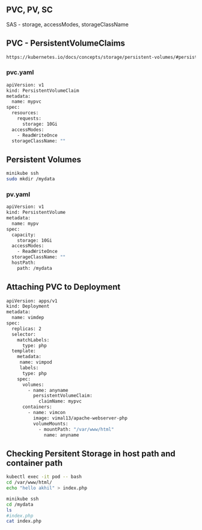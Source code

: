 ## PVC, PV, SC
SAS - storage, accessModes, storageClassName
## PVC - PersistentVolumeClaims

```bash
https://kubernetes.io/docs/concepts/storage/persistent-volumes/#persistentvolumeclaims
```
### pvc.yaml
```bash
apiVersion: v1
kind: PersistentVolumeClaim
metadata:
  name: mypvc
spec:
  resources:
    requests:
      storage: 10Gi
  accessModes:
    - ReadWriteOnce
  storageClassName: ""
```
## Persistent Volumes
```bash
minikube ssh
sudo mkdir /mydata
```
### pv.yaml
```bash
apiVersion: v1
kind: PersistentVolume
metadata:
  name: mypv
spec:
  capacity:
    storage: 10Gi
  accessModes:
    - ReadWriteOnce
  storageClassName: ""
  hostPath:
    path: /mydata
```
## Attaching PVC to Deployment
```bash
apiVersion: apps/v1
kind: Deployment
metadata:
  name: vimdep
spec:
  replicas: 2
  selector:
    matchLabels:
      type: php
  template:
    metadata:
     name: vimpod
     labels:
      type: php
    spec:
      volumes:
        - name: anyname
          persistentVolumeClaim:
            claimName: mypvc
      containers:
        - name: vimcon
          image: vimal13/apache-webserver-php
          volumeMounts:
            - mountPath: "/var/www/html"
              name: anyname
```
## Checking Persitent Storage in host path and container path
```bash
kubectl exec -it pod -- bash
cd /var/www/html/
echo "hello akhil" > index.php

minikube ssh
cd /mydata
ls
#index.php
cat index.php
```
